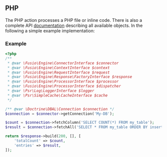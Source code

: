 
## PHP

The PHP action processes a PHP file or inline code. There is also a complete API
[documentation](http://www.fusio-project.org/documentation/php) describing all
available objects. In the following a simple example implementation:

### Example

```php
<?php
/**
 * @var \Fusio\Engine\ConnectorInterface $connector
 * @var \Fusio\Engine\ContextInterface $context
 * @var \Fusio\Engine\RequestInterface $request
 * @var \Fusio\Engine\Response\FactoryInterface $response
 * @var \Fusio\Engine\ProcessorInterface $processor
 * @var \Fusio\Engine\ProcessorInterface $dispatcher
 * @var \Psr\Log\LoggerInterface $logger
 * @var \Psr\SimpleCache\CacheInterface $cache
 */

/** @var \Doctrine\DBAL\Connection $connection */
$connection = $connector->getConnection('My-DB');

$count = $connection->fetchColumn('SELECT COUNT(*) FROM my_table');
$result = $connection->fetchAll('SELECT * FROM my_table ORDER BY insertDate DESC');

return $response->build(200, [], [
    'totalCount' => $count,
    'entries' => $result,
]);
```
